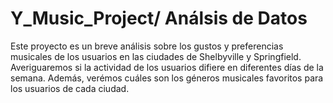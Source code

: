 # Y_Music_Project/ Análsis de Datos
Este proyecto es un breve análisis sobre los gustos y preferencias musicales de los usuarios en las ciudades de Shelbyville y Springfield. Averiguaremos si la actividad de los usuarios difiere en diferentes días de la semana. Además, verémos cuáles son los géneros musicales favoritos para los usuarios de cada ciudad.
